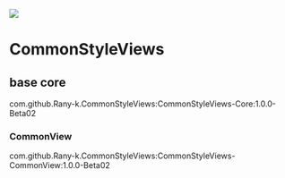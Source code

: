 [![](https://jitpack.io/v/Rany-k/CommonStyleViews.svg)](https://jitpack.io/#Rany-k/CommonStyleViews)
# CommonStyleViews

## base core
com.github.Rany-k.CommonStyleViews:CommonStyleViews-Core:1.0.0-Beta02

### CommonView
com.github.Rany-k.CommonStyleViews:CommonStyleViews-CommonView:1.0.0-Beta02
